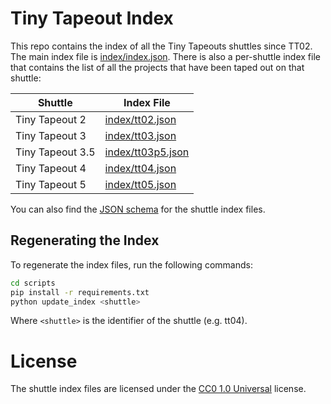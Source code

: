 # Tiny Tapeout Index

This repo contains the index of all the Tiny Tapeouts shuttles since TT02. The main index file is [index/index.json](index/index.json). There is also a per-shuttle index file that contains the list of all the projects that have been taped out on that shuttle:

| Shuttle          | Index File                             |
|------------------|----------------------------------------|
| Tiny Tapeout 2   | [index/tt02.json](index/tt02.json)     |
| Tiny Tapeout 3   | [index/tt03.json](index/tt03.json)     |
| Tiny Tapeout 3.5 | [index/tt03p5.json](index/tt03p5.json) |
| Tiny Tapeout 4   | [index/tt04.json](index/tt04.json)     |
| Tiny Tapeout 5   | [index/tt05.json](index/tt05.json)     |

You can also find the [JSON schema](schemas/shuttle.schema.json) for the shuttle index files.

## Regenerating the Index

To regenerate the index files, run the following commands:

```bash
cd scripts
pip install -r requirements.txt
python update_index <shuttle>
```

Where `<shuttle>` is the identifier of the shuttle (e.g. tt04).

# License

The shuttle index files are licensed under the [CC0 1.0 Universal](https://creativecommons.org/publicdomain/zero/1.0/) license.
